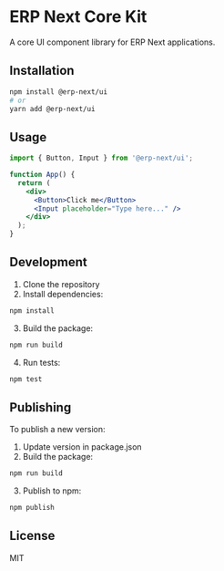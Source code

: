 # ERP Next Core Kit

A core UI component library for ERP Next applications.

## Installation

```bash
npm install @erp-next/ui
# or
yarn add @erp-next/ui
```

## Usage

```jsx
import { Button, Input } from '@erp-next/ui';

function App() {
  return (
    <div>
      <Button>Click me</Button>
      <Input placeholder="Type here..." />
    </div>
  );
}
```

## Development

1. Clone the repository
2. Install dependencies:
```bash
npm install
```
3. Build the package:
```bash
npm run build
```
4. Run tests:
```bash
npm test
```

## Publishing

To publish a new version:

1. Update version in package.json
2. Build the package:
```bash
npm run build
```
3. Publish to npm:
```bash
npm publish
```

## License

MIT